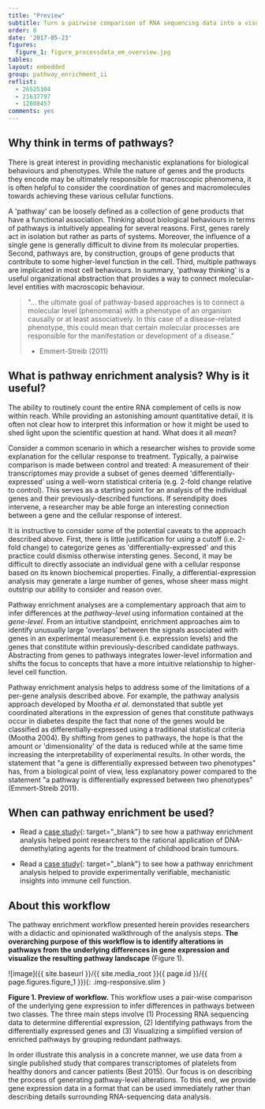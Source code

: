 ```yaml
---
title: "Preview"
subtitle: Turn a pairwise comparison of RNA sequencing data into a visual landscape of altered pathways.
order: 0
date: '2017-05-23'
figures:
  figure_1: figure_processdata_em_overview.jpg
tables:
layout: embedded
group: pathway_enrichment_ii
reflist:
  - 26525104
  - 21637797
  - 12808457
comments: yes
---
```


## Why think in terms of pathways?

There is great interest in providing mechanistic explanations for biological behaviours and phenotypes. While the nature of genes and the products they encode may be ultimately responsible for macroscopic phenomena, it is often helpful to consider the coordination of genes and macromolecules towards achieving these various cellular functions.

A 'pathway' can be loosely defined as a collection of gene products that have a functional association. Thinking about biological behaviours in terms of pathways is intuitively appealing for several reasons. First, genes rarely act in isolation but rather as parts of systems. Moreover, the influence of a single gene is generally difficult to divine from its molecular properties. Second, pathways are, by construction, groups of gene products that contribute to some higher-level function in the cell. Third, multiple pathways are implicated in most cell behaviours. In summary, 'pathway thinking' is a useful organizational abstraction that provides a way to connect molecular-level entities with macroscopic behaviour.

> "... the ultimate goal of pathway-based approaches is to connect a molecular level (phenomena) with a phenotype of an organism causally or at least associatively. In this case of a disease-related phenotype, this could mean that certain molecular processes are responsible for the manifestation or development of a disease."
> - Emmert-Streib (2011)

## What is pathway enrichment analysis? Why is it useful?

The ability to routinely count the entire RNA complement of cells is now within reach. While providing an astonishing amount quantitative detail, it is often not clear how to interpret this information or how it might be used to shed light upon the scientific question at hand. What does it all *mean*?

Consider a common scenario in which a researcher wishes to provide some explanation for the cellular response to treatment. Typically, a pairwise comparison is made between control and treated: A measurement of their transcriptomes may provide a subset of genes deemed 'differentially-expressed' using a well-worn statistical criteria (e.g. 2-fold change relative to control). This serves as a starting point for an analysis of the individual genes and their previously-described functions. If serendipity does intervene, a researcher may be able forge an interesting connection between a gene and the cellular response of interest.

It is instructive to consider some of the potential caveats to the approach described above. First, there is little justification for using a cutoff (i.e. 2-fold change) to categorize genes as 'differentially-expressed' and this practice could dismiss otherwise intersting genes. Second, it may be difficult to directly associate an individual gene with a cellular response based on its known biochemical properties. Finally, a differential-expression analysis may generate a large number of genes, whose sheer mass might outstrip our ability to consider and reason over.

Pathway enrichment analyses are a complementary approach that aim to infer differences at the *pathway-level* using information contained at the *gene-level*. From an intuitive standpoint, enrichment approaches aim to identify unusually large 'overlaps' between the signals associated with genes in an experimental measurement (i.e. expression levels) and the genes that constitute within previously-described candidate pathways. Abstracting from genes to pathways integrates lower-level information and shifts the focus to concepts that have a more intuitive relationship to higher-level cell function.

Pathway enrichment analysis helps to address some of the limitations of a per-gene analysis described above. For example, the pathway analysis approach developed by Mootha *et al.* demonstated that subtle yet coordinated alterations in the expression of genes that constitute pathways occur in diabetes despite the fact that none of the genes would be classified as differentially-expressed using a traditional statistical criteria (Mootha 2004). By shifting from genes to pathways, the hope is that the amount or 'dimensionality' of the data is reduced while at the same time increasing the interpretability of experimental results. In other words, the statement that "a gene is differentially expressed between two phenotypes" has, from a biological point of view, less explanatory power compared to the statement "a pathway is differentially expressed between two phenotypes" (Emmert-Streib 2011).

## When can pathway enrichment be used?

- Read a [case study]({{site.baseurl}}/case_studies/enrichment_analysis/2014-02-mack/){: target="_blank"} to see how a pathway enrichment analysis helped point researchers to the rational application of DNA-demethylating agents for the treatment of childhood brain tumours.

- Read a [case study]({{site.baseurl}}/case_studies/enrichment_analysis/2016-09-chinen/){: target="_blank"} to see how a pathway enrichment analysis helped to provide experimentally verifiable, mechanistic insights into immune cell function.

## About this workflow

The pathway enrichment workflow presented herein provides researchers with a didactic and opinionated walkthrough of the analysis steps. **The overarching purpose of this workflow is to identify alterations in pathways from the underlying differences in gene expression and visualize the resulting pathway landscape** (Figure 1).

![image]({{ site.baseurl }}/{{ site.media_root }}{{ page.id }}/{{ page.figures.figure_1 }}){: .img-responsive.slim }
<div class="figure-legend well well-lg text-justify">
  <strong>Figure 1. Preview of workflow.</strong> This workflow uses a pair-wise comparison of the underlying gene expression to infer differences in pathways between two classes. The three main steps involve (1) Processing RNA sequencing data to determine differential expression, (2) Identifying pathways from the differentially expressed genes and (3) Visualizing a simplified version of enriched pathways by grouping redundant pathways.
</div>

In order illustrate this analysis in a concrete manner, we use data from a single published study that compares transcriptomes of platelets from healthy donors and cancer patients (Best 2015). Our focus is on describing the process of generating pathway-level alterations. To this end, we provide gene expression data in a format that can be used immediately rather than describing details surrounding RNA-sequencing data analysis.
